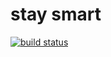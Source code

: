 # stay smart
[![build status](https://travis-ci.org/zperee/staySmart.svg?branch=master)](https://travis-ci.org/zperee/staySmart)
